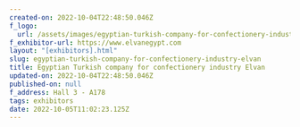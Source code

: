 ```yaml
---
created-on: 2022-10-04T22:48:50.046Z
f_logo:
  url: /assets/images/egyptian-turkish-company-for-confectionery-industry-elvan.jpg
f_exhibitor-url: https://www.elvanegypt.com
layout: "[exhibitors].html"
slug: egyptian-turkish-company-for-confectionery-industry-elvan
title: Egyptian Turkish company for confectionery industry Elvan
updated-on: 2022-10-04T22:48:50.046Z
published-on: null
f_address: Hall 3 - A178
tags: exhibitors
date: 2022-10-05T11:02:23.125Z
---
```

